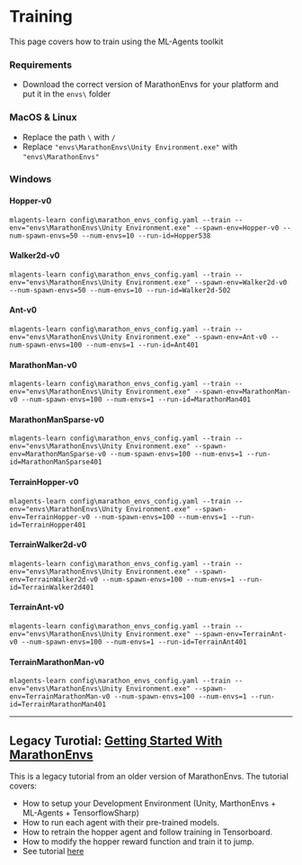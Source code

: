 # Training

This page covers how to train using the ML-Agents toolkit

### Requirements

* Download the correct version of MarathonEnvs for your platform and put it in the `envs\` folder

### MacOS & Linux

* Replace the path `\` with `/`
* Replace `"envs\MarathonEnvs\Unity Environment.exe"` with `"envs\MarathonEnvs"`

### Windows

#### Hopper-v0

``` shell
mlagents-learn config\marathon_envs_config.yaml --train --env="envs\MarathonEnvs\Unity Environment.exe" --spawn-env=Hopper-v0 --num-spawn-envs=50 --num-envs=10 --run-id=Hopper538
```

#### Walker2d-v0

``` shell
mlagents-learn config\marathon_envs_config.yaml --train --env="envs\MarathonEnvs\Unity Environment.exe" --spawn-env=Walker2d-v0 --num-spawn-envs=50 --num-envs=10 --run-id=Walker2d-502
```

#### Ant-v0

``` shell
mlagents-learn config\marathon_envs_config.yaml --train --env="envs\MarathonEnvs\Unity Environment.exe" --spawn-env=Ant-v0 --num-spawn-envs=100 --num-envs=1 --run-id=Ant401
```

#### MarathonMan-v0

``` shell
mlagents-learn config\marathon_envs_config.yaml --train --env="envs\MarathonEnvs\Unity Environment.exe" --spawn-env=MarathonMan-v0 --num-spawn-envs=100 --num-envs=1 --run-id=MarathonMan401
```

#### MarathonManSparse-v0

``` shell
mlagents-learn config\marathon_envs_config.yaml --train --env="envs\MarathonEnvs\Unity Environment.exe" --spawn-env=MarathonManSparse-v0 --num-spawn-envs=100 --num-envs=1 --run-id=MarathonManSparse401
```

#### TerrainHopper-v0

``` shell
mlagents-learn config\marathon_envs_config.yaml --train --env="envs\MarathonEnvs\Unity Environment.exe" --spawn-env=TerrainHopper-v0 --num-spawn-envs=100 --num-envs=1 --run-id=TerrainHopper401
```

#### TerrainWalker2d-v0

``` shell
mlagents-learn config\marathon_envs_config.yaml --train --env="envs\MarathonEnvs\Unity Environment.exe" --spawn-env=TerrainWalker2d-v0 --num-spawn-envs=100 --num-envs=1 --run-id=TerrainWalker2d401
```

#### TerrainAnt-v0

``` shell
mlagents-learn config\marathon_envs_config.yaml --train --env="envs\MarathonEnvs\Unity Environment.exe" --spawn-env=TerrainAnt-v0 --num-spawn-envs=100 --num-envs=1 --run-id=TerrainAnt401
```

#### TerrainMarathonMan-v0

``` shell
mlagents-learn config\marathon_envs_config.yaml --train --env="envs\MarathonEnvs\Unity Environment.exe" --spawn-env=TerrainMarathonMan-v0 --num-spawn-envs=100 --num-envs=1 --run-id=TerrainMarathonMan401
```

----

## Legacy Turotial: [Getting Started With MarathonEnvs](https://towardsdatascience.com/gettingstartedwithmarathonenvs-v0-5-0a-c1054a0b540c)

This is a legacy tutorial from an older version of MarathonEnvs. The tutorial covers:

* How to setup your Development Environment (Unity, MarthonEnvs + ML-Agents + TensorflowSharp)
* How to run each agent with their pre-trained models.
* How to retrain the hopper agent and follow training in Tensorboard.
* How to modify the hopper reward function and train it to jump.
* See tutorial [here](https://towardsdatascience.com/gettingstartedwithmarathonenvs-v0-5-0a-c1054a0b540c)
